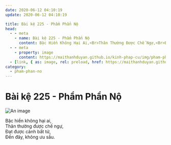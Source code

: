 ```yaml
---
date: 2020-06-12 04:10:19
update: 2020-06-12 04:10:19

title: Bài kệ 225 - Phẩm Phẩn Nộ
head:
  - - meta
    - name: Bài kệ 225 - Phẩm Phẩn Nộ
      content: Bậc Hiền Không Hại Ai,<Br>Thân Thường Được Chế Ngự,<Br>Ðạt Được Cảnh Bất Tử,<Br>Ðến Đây, Không Ưu Sầu.<Br>
  - - meta
    - property: image
      content: https://maithanhduyan.github.io/kinh-phap-cu/img/pham-phan-no/pham-phan-no-225.jpg
  - [link, { as: image, rel: preload, href: https://maithanhduyan.github.io/kinh-phap-cu/img/pham-phan-no/pham-phan-no-225.jpg }]
category:
  - pham-phan-no
---
```


# Bài kệ 225 - Phẩm Phẩn Nộ

![An image](/img/pham-phan-no/pham-phan-no-225.jpg)

Bậc hiền không hại ai,<br>Thân thường được chế ngự,<br>Ðạt được cảnh bất tử,<br>Ðến đây, không ưu sầu.<br>

